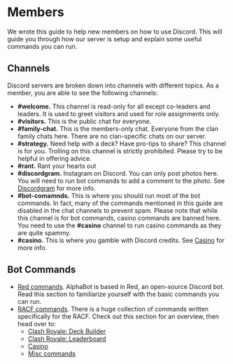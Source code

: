 # Members

We wrote this guide to help new members on how to use Discord. This will guide you through how our server is setup and explain some useful commands you can run.

## Channels

Discord servers are broken down into channels with different topics. As a member, you are able to see the following channels:

- **#welcome.** This channel is read-only for all except co-leaders and leaders. It is used to greet visitors and used for role assignments only.
- **#visitors.** This is the public chat for everyone.
- **#family-chat.** This is the members-only chat. Everyone from the clan family chats here. There are no clan-specific chats on our server.
- **#strategy.** Need help with a deck? Have pro-tips to share? This channel is for you. Trolling on this channel is strictly prohibited. Please try to be helpful in offering advice.
- **#rant.** Rant your hearts out
- **#discordgram.** Instagram on Discord. You can only post photos here. You will need to run bot commands to add a comment to the photo. See [Discordgram](member/discordgram.md) for more info.
- **#bot-comamnds.** This is where you should run most of the bot commands. In fact, many of the commands mentioned in this guide are disabled in the chat channels to prevent spam. Please note that while this channel is for bot commands, casino commands are banned here. You need to use the **#casino** channel to run casino commands as they are quite spammy.
- **#casino.** This is where you gamble with Discord credits. See [Casino](member/casino.md) for more info.

## Bot Commands

- [Red commands](member/red-commands.md). AlphaBot is based in Red, an open-source Discord bot. Read this section to familiarize yourself with the basic commands you can run.
- [RACF commands](member/racf.md). There is a huge collection of commands written specifically for the RACF. Check out this section for an overview, then head over to:
  - [Clash Royale: Deck Builder](member/deck-builder.md)
  - [Clash Royale: Leaderboard](member/crdata.md)
  - [Casino](member/casino.md)
  - [Misc commands](member/misc-commands.md)
